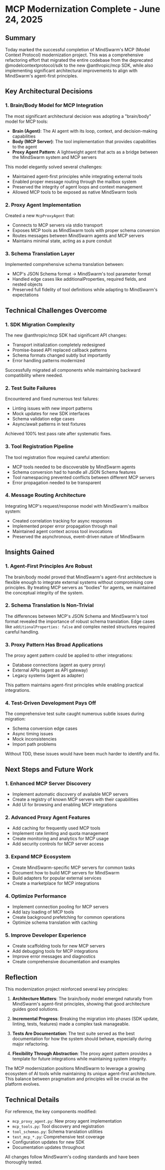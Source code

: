 # MCP Modernization Complete - June 24, 2025

## Summary

Today marked the successful completion of MindSwarm's MCP (Model Context Protocol) modernization project. This was a comprehensive refactoring effort that migrated the entire codebase from the deprecated @modelcontextprotocol/sdk to the new @anthropic/mcp SDK, while also implementing significant architectural improvements to align with MindSwarm's agent-first principles.

## Key Architectural Decisions

### 1. Brain/Body Model for MCP Integration

The most significant architectural decision was adopting a "brain/body" model for MCP tools:

- **Brain (Agent)**: The AI agent with its loop, context, and decision-making capabilities
- **Body (MCP Server)**: The tool implementation that provides capabilities to the agent
- **Proxy Agent Pattern**: A lightweight agent that acts as a bridge between the MindSwarm system and MCP servers

This model elegantly solved several challenges:
- Maintained agent-first principles while integrating external tools
- Enabled proper message routing through the mailbox system
- Preserved the integrity of agent loops and context management
- Allowed MCP tools to be exposed as native MindSwarm tools

### 2. Proxy Agent Implementation

Created a new `McpProxyAgent` that:
- Connects to MCP servers via stdio transport
- Exposes MCP tools as MindSwarm tools with proper schema conversion
- Routes messages between MindSwarm agents and MCP servers
- Maintains minimal state, acting as a pure conduit

### 3. Schema Translation Layer

Implemented comprehensive schema translation between:
- MCP's JSON Schema format → MindSwarm's tool parameter format
- Handled edge cases like additionalProperties, required fields, and nested objects
- Preserved full fidelity of tool definitions while adapting to MindSwarm's expectations

## Technical Challenges Overcome

### 1. SDK Migration Complexity

The new @anthropic/mcp SDK had significant API changes:
- Transport initialization completely redesigned
- Promise-based API replaced callback patterns
- Schema formats changed subtly but importantly
- Error handling patterns modernized

Successfully migrated all components while maintaining backward compatibility where needed.

### 2. Test Suite Failures

Encountered and fixed numerous test failures:
- Linting issues with new import patterns
- Mock updates for new SDK interfaces
- Schema validation edge cases
- Async/await patterns in test fixtures

Achieved 100% test pass rate after systematic fixes.

### 3. Tool Registration Pipeline

The tool registration flow required careful attention:
- MCP tools needed to be discoverable by MindSwarm agents
- Schema conversion had to handle all JSON Schema features
- Tool namespacing prevented conflicts between different MCP servers
- Error propagation needed to be transparent

### 4. Message Routing Architecture

Integrating MCP's request/response model with MindSwarm's mailbox system:
- Created correlation tracking for async responses
- Implemented proper error propagation through mail
- Maintained agent context across tool invocations
- Preserved the asynchronous, event-driven nature of MindSwarm

## Insights Gained

### 1. Agent-First Principles Are Robust

The brain/body model proved that MindSwarm's agent-first architecture is flexible enough to integrate external systems without compromising core principles. By treating MCP servers as "bodies" for agents, we maintained the conceptual integrity of the system.

### 2. Schema Translation Is Non-Trivial

The differences between MCP's JSON Schema and MindSwarm's tool format revealed the importance of robust schema translation. Edge cases like `additionalProperties: false` and complex nested structures required careful handling.

### 3. Proxy Pattern Has Broad Applications

The proxy agent pattern could be applied to other integrations:
- Database connections (agent as query proxy)
- External APIs (agent as API gateway)
- Legacy systems (agent as adapter)

This pattern maintains agent-first principles while enabling practical integrations.

### 4. Test-Driven Development Pays Off

The comprehensive test suite caught numerous subtle issues during migration:
- Schema conversion edge cases
- Async timing issues
- Mock inconsistencies
- Import path problems

Without TDD, these issues would have been much harder to identify and fix.

## Next Steps and Future Work

### 1. Enhanced MCP Server Discovery
- Implement automatic discovery of available MCP servers
- Create a registry of known MCP servers with their capabilities
- Add UI for browsing and enabling MCP integrations

### 2. Advanced Proxy Agent Features
- Add caching for frequently used MCP tools
- Implement rate limiting and quota management
- Create monitoring and analytics for MCP usage
- Add security controls for MCP server access

### 3. Expand MCP Ecosystem
- Create MindSwarm-specific MCP servers for common tasks
- Document how to build MCP servers for MindSwarm
- Build adapters for popular external services
- Create a marketplace for MCP integrations

### 4. Optimize Performance
- Implement connection pooling for MCP servers
- Add lazy loading of MCP tools
- Create background prefetching for common operations
- Optimize schema translation with caching

### 5. Improve Developer Experience
- Create scaffolding tools for new MCP servers
- Add debugging tools for MCP integrations
- Improve error messages and diagnostics
- Create comprehensive documentation and examples

## Reflection

This modernization project reinforced several key principles:

1. **Architecture Matters**: The brain/body model emerged naturally from MindSwarm's agent-first principles, showing that good architecture guides good solutions.

2. **Incremental Progress**: Breaking the migration into phases (SDK update, linting, tests, features) made a complex task manageable.

3. **Tests Are Documentation**: The test suite served as the best documentation for how the system should behave, especially during major refactoring.

4. **Flexibility Through Abstraction**: The proxy agent pattern provides a template for future integrations while maintaining system integrity.

The MCP modernization positions MindSwarm to leverage a growing ecosystem of AI tools while maintaining its unique agent-first architecture. This balance between pragmatism and principles will be crucial as the platform evolves.

## Technical Details

For reference, the key components modified:
- `mcp_proxy_agent.py`: New proxy agent implementation
- `mcp_tools.py`: Tool discovery and registration
- `tool_schemas.py`: Schema translation utilities
- `test_mcp_*.py`: Comprehensive test coverage
- Configuration updates for new SDK
- Documentation updates throughout

All changes follow MindSwarm's coding standards and have been thoroughly tested.